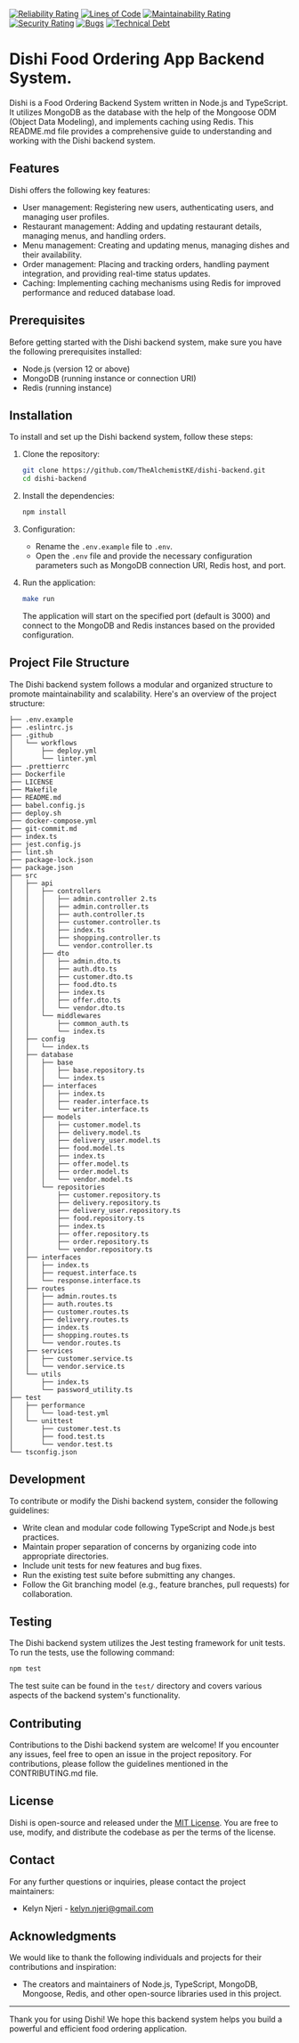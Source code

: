 [![Reliability Rating](https://sonarcloud.io/api/project_badges/measure?project=TheAlchemistKE_dishi-backend&metric=reliability_rating)](https://sonarcloud.io/summary/new_code?id=TheAlchemistKE_dishi-backend)
[![Lines of Code](https://sonarcloud.io/api/project_badges/measure?project=TheAlchemistKE_dishi-backend&metric=ncloc)](https://sonarcloud.io/summary/new_code?id=TheAlchemistKE_dishi-backend)
[![Maintainability Rating](https://sonarcloud.io/api/project_badges/measure?project=TheAlchemistKE_dishi-backend&metric=sqale_rating)](https://sonarcloud.io/summary/new_code?id=TheAlchemistKE_dishi-backend)
[![Security Rating](https://sonarcloud.io/api/project_badges/measure?project=TheAlchemistKE_dishi-backend&metric=security_rating)](https://sonarcloud.io/summary/new_code?id=TheAlchemistKE_dishi-backend)
[![Bugs](https://sonarcloud.io/api/project_badges/measure?project=TheAlchemistKE_dishi-backend&metric=bugs)](https://sonarcloud.io/summary/new_code?id=TheAlchemistKE_dishi-backend)
[![Technical Debt](https://sonarcloud.io/api/project_badges/measure?project=TheAlchemistKE_dishi-backend&metric=sqale_index)](https://sonarcloud.io/summary/new_code?id=TheAlchemistKE_dishi-backend)

# Dishi Food Ordering App Backend System.
Dishi is a Food Ordering Backend System written in Node.js and TypeScript. It utilizes MongoDB as the database with the help of the Mongoose ODM (Object Data Modeling), and implements caching using Redis. This README.md file provides a comprehensive guide to understanding and working with the Dishi backend system.

## Features

Dishi offers the following key features:

- User management: Registering new users, authenticating users, and managing user profiles.
- Restaurant management: Adding and updating restaurant details, managing menus, and handling orders.
- Menu management: Creating and updating menus, managing dishes and their availability.
- Order management: Placing and tracking orders, handling payment integration, and providing real-time status updates.
- Caching: Implementing caching mechanisms using Redis for improved performance and reduced database load.

## Prerequisites

Before getting started with the Dishi backend system, make sure you have the following prerequisites installed:

- Node.js (version 12 or above)
- MongoDB (running instance or connection URI)
- Redis (running instance)

## Installation

To install and set up the Dishi backend system, follow these steps:

1. Clone the repository:

   ```bash
   git clone https://github.com/TheAlchemistKE/dishi-backend.git
   cd dishi-backend
   ```

2. Install the dependencies:

   ```bash
   npm install
   ```

3. Configuration:

   - Rename the `.env.example` file to `.env`.
   - Open the `.env` file and provide the necessary configuration parameters such as MongoDB connection URI, Redis host, and port.

4. Run the application:

   ```bash
   make run
   ```

   The application will start on the specified port (default is 3000) and connect to the MongoDB and Redis instances based on the provided configuration.


## Project File Structure
The Dishi backend system follows a modular and organized structure to promote maintainability and scalability. Here's an overview of the project structure:
```
├── .env.example
├── .eslintrc.js
├── .github
│   └── workflows
│       ├── deploy.yml
│       └── linter.yml
├── .prettierrc
├── Dockerfile
├── LICENSE
├── Makefile
├── README.md
├── babel.config.js
├── deploy.sh
├── docker-compose.yml
├── git-commit.md
├── index.ts
├── jest.config.js
├── lint.sh
├── package-lock.json
├── package.json
├── src
│   ├── api
│   │   ├── controllers
│   │   │   ├── admin.controller 2.ts
│   │   │   ├── admin.controller.ts
│   │   │   ├── auth.controller.ts
│   │   │   ├── customer.controller.ts
│   │   │   ├── index.ts
│   │   │   ├── shopping.controller.ts
│   │   │   └── vendor.controller.ts
│   │   ├── dto
│   │   │   ├── admin.dto.ts
│   │   │   ├── auth.dto.ts
│   │   │   ├── customer.dto.ts
│   │   │   ├── food.dto.ts
│   │   │   ├── index.ts
│   │   │   ├── offer.dto.ts
│   │   │   └── vendor.dto.ts
│   │   └── middlewares
│   │       ├── common_auth.ts
│   │       └── index.ts
│   ├── config
│   │   └── index.ts
│   ├── database
│   │   ├── base
│   │   │   ├── base.repository.ts
│   │   │   └── index.ts
│   │   ├── interfaces
│   │   │   ├── index.ts
│   │   │   ├── reader.interface.ts
│   │   │   └── writer.interface.ts
│   │   ├── models
│   │   │   ├── customer.model.ts
│   │   │   ├── delivery.model.ts
│   │   │   ├── delivery_user.model.ts
│   │   │   ├── food.model.ts
│   │   │   ├── index.ts
│   │   │   ├── offer.model.ts
│   │   │   ├── order.model.ts
│   │   │   └── vendor.model.ts
│   │   └── repositories
│   │       ├── customer.repository.ts
│   │       ├── delivery.repository.ts
│   │       ├── delivery_user.repository.ts
│   │       ├── food.repository.ts
│   │       ├── index.ts
│   │       ├── offer.repository.ts
│   │       ├── order.repository.ts
│   │       └── vendor.repository.ts
│   ├── interfaces
│   │   ├── index.ts
│   │   ├── request.interface.ts
│   │   └── response.interface.ts
│   ├── routes
│   │   ├── admin.routes.ts
│   │   ├── auth.routes.ts
│   │   ├── customer.routes.ts
│   │   ├── delivery.routes.ts
│   │   ├── index.ts
│   │   ├── shopping.routes.ts
│   │   └── vendor.routes.ts
│   ├── services
│   │   ├── customer.service.ts
│   │   └── vendor.service.ts
│   └── utils
│       ├── index.ts
│       └── password_utility.ts
├── test
│   ├── performance
│   │   └── load-test.yml
│   └── unittest
│       ├── customer.test.ts
│       ├── food.test.ts
│       └── vendor.test.ts
└── tsconfig.json
```

## Development

To contribute or modify the Dishi backend system, consider the following guidelines:

- Write clean and modular code following TypeScript and Node.js best practices.
- Maintain proper separation of concerns by organizing code into appropriate directories.
- Include unit tests for new features and bug fixes.
- Run the existing test suite before submitting any changes.
- Follow the Git branching model (e.g., feature branches, pull requests) for collaboration.

## Testing

The Dishi backend system utilizes the Jest testing framework for unit tests. To run the tests, use the following command:

```bash
npm test
```

The test suite can be found in the `test/` directory and covers various aspects of the backend system's functionality.

## Contributing

Contributions to the Dishi backend system are welcome! If you encounter any issues, feel free to open an issue in the project repository. For contributions, please follow the guidelines mentioned in the CONTRIBUTING.md file.

## License

Dishi is open-source and released under the [MIT License](LICENSE). You are free to use, modify, and distribute the codebase as per the terms of the license.

## Contact

For any further questions or inquiries, please contact the project maintainers:

- Kelyn Njeri - kelyn.njeri@gmail.com


## Acknowledgments

We would like to thank the following individuals and projects for their contributions and inspiration:

- The creators and maintainers of Node.js, TypeScript, MongoDB, Mongoose, Redis, and other open-source libraries used in this project.

---

Thank you for using Dishi! We hope this backend system helps you build a powerful and efficient food ordering application.